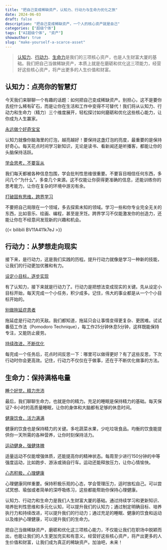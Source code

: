 ```yaml
---
title: "把自己变成稀缺资产，认知力、行动力与生命力优化之旅"
date: 2024-06-03
draft: false
description: "把自己变成稀缺资产，一个人的核心资产就是自己"
categories: ["超级个体"]
tags: ["AI超级个体", "资产"]
showauthor: true
slug: "make-yourself-a-scarce-asset"
---
```


>[认知力](#)、[行动力](#)、[生命力](#)是我们的三项核心资产，也是人生财富大厦的基础。我们把自己当做稀缺资产，本质上就是在磨砺和优化这三项能力，经营好这些核心资产，将产出更多的人生价值和财富。


## 认知力：点亮你的智慧灯

今天我们来聊聊一个有趣的话题：如何把自己变成稀缺资产。别担心，这不是要你去挖什么稀有矿石，而是让你在生活和工作中变得不可替代！我们将从认知力、行动力和生命力（精力）三个维度展开，轻松探讨如何磨砺和优化这些核心能力，让你成为人生赢家。

[永远做个好奇宝宝](#)

认知力就像你脑海里的灯泡，越亮越好！要保持这盏灯泡的亮度，最重要的是保持好奇心。每天花点时间学习新知识，无论是读书、看新闻还是听播客，都能让你的头脑保持活跃。

[学会思考，不要盲从](#)

我们每天都被各种信息包围，学会批判性思维很重要。不要盲目相信任何东西，多问几个“为什么”，多查几个来源。这不仅能让你获得更准确的信息，还能训练你的思考能力，让你在复杂的环境中游刃有余。

[打破固有思维，跨界学习](#)

不要把自己局限在一个领域，多去探索未知的领域。学习一些和你专业完全无关的东西，比如音乐、绘画、编程，甚至是烹饪。跨界学习不仅能激发你的创造力，还能让你在不经意间发现新的兴趣和机会。


{{< bilibili BV11A411k7eJ >}}


## 行动力：从梦想走向现实

接下来，是行动力，这是我们实践的历程。提升行动力就像是学习一种新的技能，让我们的行动更加优雅和有力。

[设定小目标，逐步实现](#)

有了认知力，接下来就是行动力了。行动力是把想法变成现实的关键。先从设定小目标开始，每天完成一个小任务，积少成多。记住，伟大的事业都是从一个个小目标开始的。

[别做拖延症患者](#)

拖延症是行动力的天敌。我们都知道，拖延只会让事情变得更复杂、更困难。试试番茄工作法（Pomodoro Technique），每工作25分钟休息5分钟，这样既能保持专注，又能防止疲劳。

[持续改进，不断优化](#)

每完成一个任务后，花点时间反思一下：哪里可以做得更好？有了这些反思，下次行动时你会更高效。记住，行动力不仅仅在于做事，还在于不断优化做事的方法。


## 生命力：保持满格电量

[睡个好觉，精力充沛](#)

最后，我们聊聊生命力，也就是你的精力。充足的睡眠是保持精力的基础。每天保证7-8小时的高质量睡眠，让你的身体和大脑都有足够的休息时间。

[健康饮食，活力满满](#)

健康的饮食也是保持精力的关键。多吃蔬菜水果，少吃垃圾食品。均衡的饮食能提供你一天所需的各种营养，让你时刻保持活力。

[运动健身，强健体魄](#)

适量运动不仅能增强体质，还能提高你的精神状态。每周至少进行150分钟的中等强度运动，比如跑步、游泳或骑自行车。运动还能释放压力，让你心情愉快。

[心态积极，心理健康](#)

心理健康同样重要。保持积极乐观的心态，学会管理压力，适时放松自己。可以尝试冥想、瑜伽或者简单的深呼吸练习，这些都能帮助你保持心理健康。


认知力、行动力和生命力是我们人生财富大厦的基础。通过持续学习和更新知识、培养批判性思维和多元化认知，可以提升我们的认知力；通过制定明确目标、培养执行力和持续改进，可以提升我们的行动力；通过充足的睡眠、健康的饮食和运动以及维护心理健康，可以提升我们的生命力。

把自己当做稀缺资产，磨砺和优化这三项核心能力，不仅能让我们在职场中脱颖而出，也能让我们的人生更加充实和有意义。经营好这些核心资产，将产出更多的人生价值和财富，让我们成为真正的稀缺资产。加油吧，未来！
